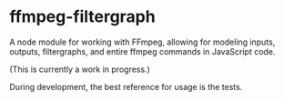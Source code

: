 # ffmpeg-filtergraph

A node module for working with FFmpeg, allowing for modeling inputs, outputs, filtergraphs, and entire ffmpeg commands in JavaScript code.

(This is currently a work in progress.)

During development, the best reference for usage is the tests.

